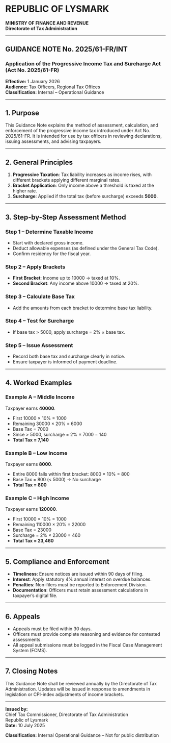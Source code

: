 # REPUBLIC OF LYSMARK  
**MINISTRY OF FINANCE AND REVENUE**  
**Directorate of Tax Administration**  

---

## GUIDANCE NOTE No. 2025/61-FR/INT  
### Application of the Progressive Income Tax and Surcharge Act (Act No. 2025/61-FR)  

**Effective:** 1 January 2026  
**Audience:** Tax Officers, Regional Tax Offices  
**Classification:** Internal – Operational Guidance  

---

## 1. Purpose  

This Guidance Note explains the method of assessment, calculation, and enforcement of the progressive income tax introduced under Act No. 2025/61-FR. It is intended for use by tax officers in reviewing declarations, issuing assessments, and advising taxpayers.  

---

## 2. General Principles  

1. **Progressive Taxation**: Tax liability increases as income rises, with different brackets applying different marginal rates.  
2. **Bracket Application**: Only income above a threshold is taxed at the higher rate.  
3. **Surcharge**: Applied if the total tax (before surcharge) exceeds **5000**.  

---

## 3. Step-by-Step Assessment Method  

### Step 1 – Determine Taxable Income  
- Start with declared gross income.  
- Deduct allowable expenses (as defined under the General Tax Code).  
- Confirm residency for the fiscal year.  

### Step 2 – Apply Brackets  
- **First Bracket**: Income up to 10000 → taxed at 10%.  
- **Second Bracket**: Any income above 10000 → taxed at 20%.  

### Step 3 – Calculate Base Tax  
- Add the amounts from each bracket to determine base tax liability.  

### Step 4 – Test for Surcharge  
- If base tax > 5000, apply surcharge = 2% × base tax.  

### Step 5 – Issue Assessment  
- Record both base tax and surcharge clearly in notice.  
- Ensure taxpayer is informed of payment deadline.  

---

## 4. Worked Examples  

### Example A – Middle Income  
Taxpayer earns **40000**.  
- First 10000 × 10% = 1000  
- Remaining 30000 × 20% = 6000  
- Base Tax = 7000  
- Since > 5000, surcharge = 2% × 7000 = 140  
- **Total Tax = 7,140**  

### Example B – Low Income  
Taxpayer earns **8000**.  
- Entire 8000 falls within first bracket: 8000 × 10% = 800  
- Base Tax = 800 (< 5000) → No surcharge  
- **Total Tax = 800**  

### Example C – High Income  
Taxpayer earns **120000**.  
- First 10000 × 10% = 1000  
- Remaining 110000 × 20% = 22000  
- Base Tax = 23000  
- Surcharge = 2% × 23000 = 460  
- **Total Tax = 23,460**  

---

## 5. Compliance and Enforcement  

- **Timeliness**: Ensure notices are issued within 90 days of filing.  
- **Interest**: Apply statutory 4% annual interest on overdue balances.  
- **Penalties**: Non-filers must be reported to Enforcement Division.  
- **Documentation**: Officers must retain assessment calculations in taxpayer’s digital file.  

---

## 6. Appeals  

- Appeals must be filed within 30 days.  
- Officers must provide complete reasoning and evidence for contested assessments.  
- All appeal submissions must be logged in the Fiscal Case Management System (FCMS).  

---

## 7. Closing Notes  

This Guidance Note shall be reviewed annually by the Directorate of Tax Administration. Updates will be issued in response to amendments in legislation or CPI-index adjustments of income brackets.  

---

**Issued by:**  
Chief Tax Commissioner, Directorate of Tax Administration  
Republic of Lysmark  
**Date:** 10 July 2025  

**Classification:** Internal Operational Guidance – Not for public distribution
